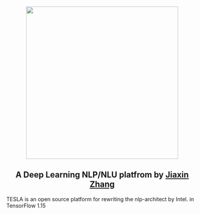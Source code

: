 <p align="center">
  <br>
  <image src="https://raw.githubusercontent.com/KnightZhang625/TESLA/blob/master/image/1.png" width="400"/>
  <br>
<p>

<h2 align="center">
A Deep Learning NLP/NLU platfrom by <a href="https://cn.linkedin.com/in/jiaxin-zhang-a96a97bb/en-us">Jiaxin Zhang</a>
</h2>

TESLA is an open source platform for rewriting the nlp-architect by Intel. in TensorFlow 1.15
